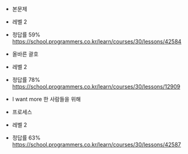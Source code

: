 - 본문제
- 레벨 2
- 정답률 59%
  https://school.programmers.co.kr/learn/courses/30/lessons/42584

- 올바른 괄호
- 레벨 2
- 정답률 78%
  https://school.programmers.co.kr/learn/courses/30/lessons/12909

- I want more 한 사람들을 위해
- 프로세스
- 레벨 2
- 정답률 63%
  https://school.programmers.co.kr/learn/courses/30/lessons/42587
